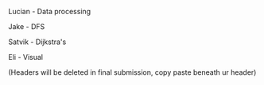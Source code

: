Lucian - Data processing  

Jake - DFS  

Satvik - Dijkstra's  

Eli - Visual  

(Headers will be deleted in final submission, copy paste beneath ur header)
